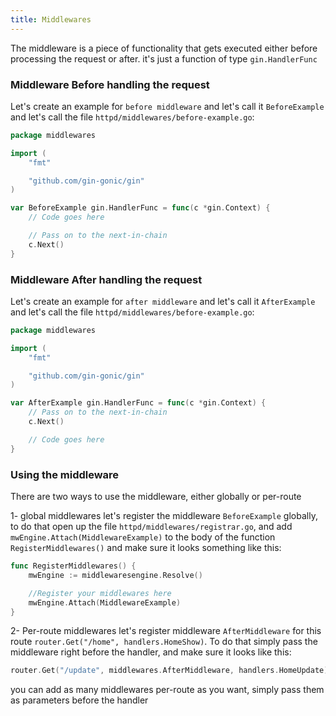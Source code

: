 ```yaml
---
title: Middlewares
---
```


The middleware is a piece of functionality that gets executed either before processing the request or after. it's just a function of type `gin.HandlerFunc`

### Middleware Before handling the request
Let's create an example for `before middleware` and let's call it `BeforeExample` and let's call the file `httpd/middlewares/before-example.go`:

```go
package middlewares

import (
	"fmt"

	"github.com/gin-gonic/gin"
)

var BeforeExample gin.HandlerFunc = func(c *gin.Context) {
	// Code goes here 

	// Pass on to the next-in-chain
	c.Next()
}

```
### Middleware After handling the request
Let's create an example for `after middleware` and let's call it `AfterExample` and let's call the file `httpd/middlewares/before-example.go`:

```go
package middlewares

import (
	"fmt"

	"github.com/gin-gonic/gin"
)

var AfterExample gin.HandlerFunc = func(c *gin.Context) {
	// Pass on to the next-in-chain
	c.Next()

	// Code goes here 
}

```

### Using the middleware
There are two ways to use the middleware, either globally or per-route

1- global middlewares
let's register the middleware `BeforeExample` globally, to do that open up the file `httpd/middlewares/registrar.go`, and add `mwEngine.Attach(MiddlewareExample)` to the body of the function `RegisterMiddlewares()` and make sure it looks something like this:
```go
func RegisterMiddlewares() {
	mwEngine := middlewaresengine.Resolve()

	//Register your middlewares here
	mwEngine.Attach(MiddlewareExample)
}

```

2- Per-route middlewares
let's register middleware `AfterMiddleware` for this route `router.Get("/home", handlers.HomeShow)`.
To do that simply pass the middleware right before the handler, and make sure it looks like this:
```go
router.Get("/update", middlewares.AfterMiddleware, handlers.HomeUpdate)
```
you can add as many middlewares per-route as you want, simply pass them as parameters before the handler
